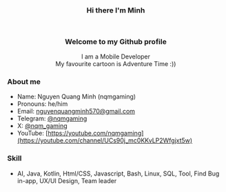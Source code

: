 ### <p align="center">Hi there I'm Minh</p><br><p align="center">Welcome to my Github profile</p>

<p align="center">I am a Mobile Developer <br> My favourite cartoon is Adventure Time :))</p>

### About me
- Name: Nguyen Quang Minh (nqmgaming)
- Pronouns: he/him
- Email: nguyenquangminh570@gmail.com
- Telegram: [@nqmgaming](http://t.me/nqmgaming)
- X: [@nqm_gaming](https://www.twitter.com/nqm_gaming)
- YouTube: [https://youtube.com/nqmgaming](https://youtube.com/channel/UCs90j_mc0KKvLP2Wfgjxt5w)

### Skill
- AI, Java, Kotlin, Html/CSS, Javascript, Bash, Linux, SQL, Tool, Find Bug in-app, UX/UI Design, Team leader 

